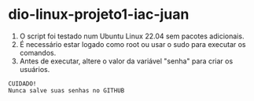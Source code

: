 # dio-linux-projeto1-iac-juan

1. O script foi testado num Ubuntu Linux 22.04 sem pacotes adicionais.
2. É necessário estar logado como root ou usar o sudo para executar os comandos.
3. Antes de executar, altere o valor da variável "senha" para criar os usuários.

```
CUIDADO!
Nunca salve suas senhas no GITHUB
```
